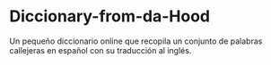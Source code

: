 # Diccionary-from-da-Hood
Un pequeño diccionario online que recopila un conjunto de palabras callejeras en español con su traducción al inglés.
